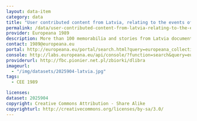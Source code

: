 ```yaml
---
layout: data-item
category: data
title: "User contributed content from Latvia, relating to the events of 1989 in Central and Eastern Europe."
permalink: /data/user-contributed-content-from-latvia-relating-to-the-events-of-1989-in-central-and-eastern-europe
provider: Europeana 1989
description: More than 100 memorabilia and stories from Latvia documenting the political and social changes in Central and Eastern Europe in the year 1989. Provided by Europeana 1989, which is a pan-European project concerning the changes related to what is commonly known as the fall of the Iron Curtain.
contact: 1989@europeana.eu
portal: http://europeana.eu/portal/search.html?query=europeana_collectionName%3A2025904*&rows=24
console: http://labs.europeana.eu/api/console/?function=search&query=europeana_collectionName%3A2025904*&rows=24
providerurl: http://fbc.pionier.net.pl/zbiorki/dlibra
imageurl:
  - "/img/datasets/2025904-latvia.jpg"
tags:
  - CEE 1989

licenses:
dataset: 2025904
copyright: Creative Commons Attribution - Share Alike
copyrighturl: http://creativecommons.org/licenses/by-sa/3.0/
---
```

